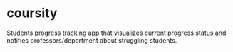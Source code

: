 # coursity
Students progress tracking app that visualizes current progress status and notifies professors/department about struggling students.
